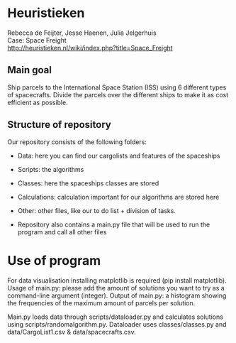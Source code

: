 # Heuristieken
Rebecca de Feijter, Jesse Haenen, Julia Jelgerhuis <br />
Case: Space Freight <br />
http://heuristieken.nl/wiki/index.php?title=Space_Freight

## Main goal
Ship parcels to the International Space Station (ISS) using 6 different types of spacecrafts.
Divide the parcels over the different ships to make it as cost efficient as possible.

## Structure of repository
Our repository consists of the following folders:
* Data: here you can find our cargolists and features of the spaceships
* Scripts: the algorithms
* Classes: here the spaceships classes are stored
* Calculations: calculation important for our algorithms are stored here
* Other: other files, like our to do list + division of tasks.

* Repository also contains a main.py file that will be used to run the program
  and call all other files

# Use of program
For data visualisation installing matplotlib is required (pip install matplotlib).
Usage of main.py: please add the amount of solutions you want to try as a command-line argument (integer). 
Output of main.py: a histogram showing the frequencies of the maximum amount of parcels per solution. 

Main.py loads data through scripts/dataloader.py and calculates solutions using scripts/randomalgorithm.py.
Dataloader uses classes/classes.py and data/CargoList1.csv & data/spacecrafts.csv.
